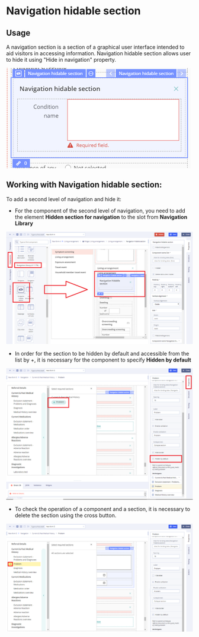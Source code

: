 # Navigation hidable section

## Usage <a id="Navigationhidablesection-Usage"></a>

A navigation section is a section of a graphical user interface intended to aid visitors in accessing information. Navigation hidable section allows user to hide it using  "Hide in navigation" property.  

![](../../.gitbook/assets/34840040.png)

## Working with Navigation hidable section: <a id="Navigationhidablesection-WorkingwithNavigationhidablesection:"></a>

To add a second level of navigation and hide it:

* For the component of the second level of navigation, you need to add the element **Hidden section for navigation** to the slot from **Navigation Library**

![](../../.gitbook/assets/34840949.png)

* In order for the section to be hidden by default and accessible from the list by +, it is necessary for the component to specify **Hidden by default**

![](../../.gitbook/assets/34840951.png)

* To check the operation of a component and a section, it is necessary to delete the section using the cross button.

![](../../.gitbook/assets/34840953.png)

